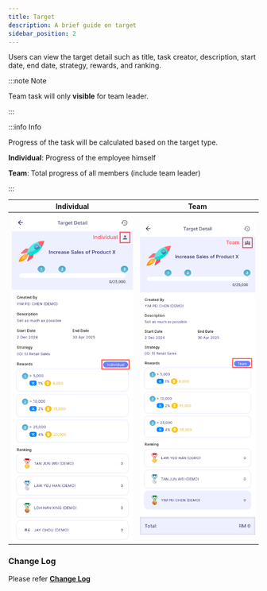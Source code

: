 ```yaml
---
title: Target
description: A brief guide on target
sidebar_position: 2
---
```


Users can view the target detail such as title, task creator, description, start date, end date, strategy, rewards, and ranking.

:::note Note

Team task will only **visible** for team leader.

:::

:::info Info

Progress of the task will be calculated based on the target type.

**Individual**: Progress of the employee himself

**Team**: Total progress of all members (include team leader)

:::

| Individual                                                                            | Team                                                                      |
| ------------------------------------------------------------------------------------- | ------------------------------------------------------------------------- |
| ![Individual](../../../../../static/img/integration/vision/task/individualTarget.png) | ![Team](../../../../../static/img/integration/vision/task/teamTarget.png) |

### Change Log

Please refer [**Change Log**](../manager_view/assignment/#change-log)
